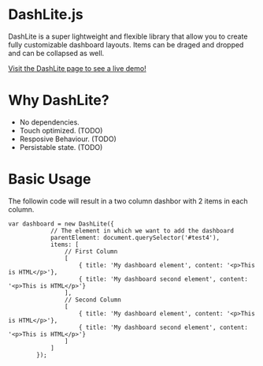 # DashLite.js

DashLite is a super lightweight and flexible library that allow you to create fully customizable dashboard layouts. Items can be draged and dropped  and can be collapsed as well.

<a href="http://dashlite.luisbravoa.com" target="_blank">Visit the DashLite page to see a live demo!</a>

# Why DashLite? 
- No dependencies.
- Touch optimized. (TODO)
- Resposive Behaviour. (TODO)
- Persistable state. (TODO)

# Basic Usage 
The followin code will result in a two column dashbor with 2 items in each column.
```
var dashboard = new DashLite({
            // The element in which we want to add the dashboard
            parentElement: document.querySelector('#test4'),
            items: [
                // First Column
                [
                    { title: 'My dashboard element', content: '<p>This is HTML</p>'},
                    { title: 'My dashboard second element', content: '<p>This is HTML</p>'}
                ],
                // Second Column
                [
                    { title: 'My dashboard element', content: '<p>This is HTML</p>'},
                    { title: 'My dashboard second element', content: '<p>This is HTML</p>'}
                ]
            ]
        });
```